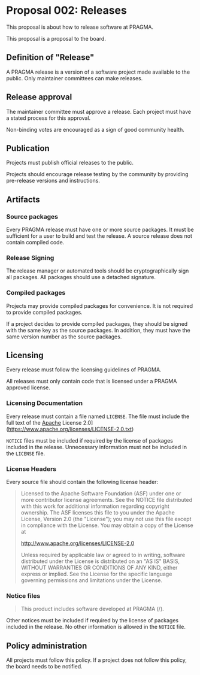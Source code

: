 # Proposal 002: Releases

This proposal is about how to release software at PRAGMA.

This proposal is a proposal to the board.

## Definition of "Release"

A PRAGMA release is a version of a software project made available to the public. 
Only maintainer committees can make releases.

## Release approval

The maintainer committee must approve a release. 
Each project must have a stated process for this approval. 

Non-binding votes are encouraged as a sign of good community health.

## Publication

Projects must publish official releases to the public.

Projects should encourage release testing by the community
by providing pre-release versions and instructions.

## Artifacts

### Source packages

Every PRAGMA release must have one or more source packages.
It must be sufficient for a user to build and test the release.
A source release does not contain compiled code.

### Release Signing

The release manager or automated tools should be cryptographically sign all packages.
All packages should use a detached signature.

### Compiled packages

Projects may provide compiled packages for convenience.
It is not required to provide compiled packages.

If a project decides to provide compiled packages, 
they should be signed with the same key as the source packages.
In addition, they must have the same version number as the source packages.

## Licensing

Every release must follow the licensing guidelines of PRAGMA.

All releases must only contain code that is licensed under a PRAGMA approved license.

### Licensing Documentation

Every release must contain a file named `LICENSE`.
The file must include the full text of the [Apache](https://www.apache.org/licenses/LICENSE-2.0.txt) License 2.0](https://www.apache.org/licenses/LICENSE-2.0.txt)

`NOTICE` files must be included if required by the license of packages included in the release.
Unnecessary information must not be included in the `LICENSE` file.

### License Headers

Every source file should contain the following license header:

> Licensed to the Apache Software Foundation (ASF) under one
> or more contributor license agreements.  See the NOTICE file
> distributed with this work for additional information
> regarding copyright ownership.  The ASF licenses this file
> to you under the Apache License, Version 2.0 (the
> "License"); you may not use this file except in compliance
> with the License.  You may obtain a copy of the License at
> 
>   http://www.apache.org/licenses/LICENSE-2.0
> 
> Unless required by applicable law or agreed to in writing,
> software distributed under the License is distributed on an
> "AS IS" BASIS, WITHOUT WARRANTIES OR CONDITIONS OF ANY
> KIND, either express or implied.  See the License for the
> specific language governing permissions and limitations
> under the License.

### Notice files

> This product includes software developed at PRAGMA (/).

Other notices must be included if required by the license of packages included in the release.
No other information is allowed in the `NOTICE` file.

## Policy administration

All projects must follow this policy. If a project does not follow this policy,
the board needs to be notified.

